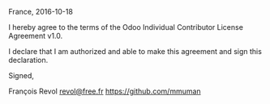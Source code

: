 France, 2016-10-18

I hereby agree to the terms of the Odoo Individual Contributor License
Agreement v1.0.

I declare that I am authorized and able to make this agreement and sign this
declaration.

Signed,

François Revol revol@free.fr https://github.com/mmuman
